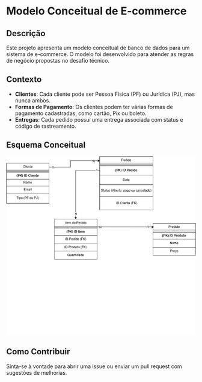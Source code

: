 # Modelo Conceitual de E-commerce

## Descrição
Este projeto apresenta um modelo conceitual de banco de dados para um sistema de e-commerce. O modelo foi desenvolvido para atender as regras de negócio propostas no desafio técnico.

## Contexto
- **Clientes**: Cada cliente pode ser Pessoa Física (PF) ou Jurídica (PJ), mas nunca ambos.
- **Formas de Pagamento**: Os clientes podem ter várias formas de pagamento cadastradas, como cartão, Pix ou boleto.
- **Entregas**: Cada pedido possui uma entrega associada com status e código de rastreamento.

## Esquema Conceitual
![Esquema Conceitual](modelo-ecommerce.png)

## Como Contribuir
Sinta-se à vontade para abrir uma issue ou enviar um pull request com sugestões de melhorias.
